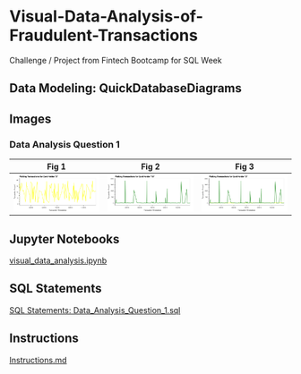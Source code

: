 # Visual-Data-Analysis-of-Fraudulent-Transactions
Challenge / Project from Fintech Bootcamp for SQL Week


## Data Modeling: QuickDatabaseDiagrams



## Images

### Data Analysis Question 1


|  Fig 1 | Fig 2  | Fig 3  |
|---|---|---|
|  ![Fig 1](Images/Data_Analysis_Question_1.1.png) |  ![Fig 2](Images/Data_Analysis_Question_1.2.png) | ![Fig 3](Images/Data_Analysis_Question_1.3.png)  |


## Jupyter Notebooks
[visual_data_analysis.ipynb](visual_data_analysis.ipynb)

## SQL Statements
[SQL Statements: Data_Analysis_Question_1.sql](SQL/Data_Analysis_Question_1.sql)

## Instructions
[Instructions.md](Instructions.md)
